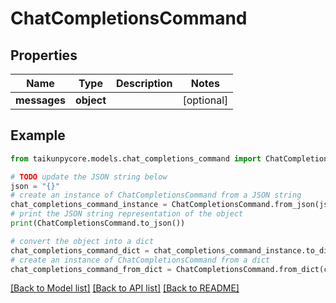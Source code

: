 # ChatCompletionsCommand


## Properties

Name | Type | Description | Notes
------------ | ------------- | ------------- | -------------
**messages** | **object** |  | [optional] 

## Example

```python
from taikunpycore.models.chat_completions_command import ChatCompletionsCommand

# TODO update the JSON string below
json = "{}"
# create an instance of ChatCompletionsCommand from a JSON string
chat_completions_command_instance = ChatCompletionsCommand.from_json(json)
# print the JSON string representation of the object
print(ChatCompletionsCommand.to_json())

# convert the object into a dict
chat_completions_command_dict = chat_completions_command_instance.to_dict()
# create an instance of ChatCompletionsCommand from a dict
chat_completions_command_from_dict = ChatCompletionsCommand.from_dict(chat_completions_command_dict)
```
[[Back to Model list]](../README.md#documentation-for-models) [[Back to API list]](../README.md#documentation-for-api-endpoints) [[Back to README]](../README.md)


